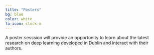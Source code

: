 ```yaml
---
title: "Posters"
bg: blue
color: white
fa-icon: clock-o
---
```


A poster sesssion will provide an opportunity to learn about the latest research on deep learning developed in Dublin and interact with their authors.

